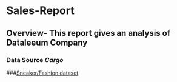 # Sales-Report
## Overview- This report gives an analysis of Dataleeum Company
### Data Source _Cargo_
###[Sneaker/Fashion dataset](https://www.kaggle.com/datasets/saadghojaria/sneakers-image-dataset-pinterest)
